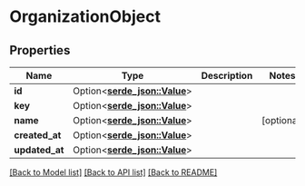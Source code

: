 # OrganizationObject

## Properties

Name | Type | Description | Notes
------------ | ------------- | ------------- | -------------
**id** | Option<[**serde_json::Value**](.md)> |  | 
**key** | Option<[**serde_json::Value**](.md)> |  | 
**name** | Option<[**serde_json::Value**](.md)> |  | [optional]
**created_at** | Option<[**serde_json::Value**](.md)> |  | 
**updated_at** | Option<[**serde_json::Value**](.md)> |  | 

[[Back to Model list]](../README.md#documentation-for-models) [[Back to API list]](../README.md#documentation-for-api-endpoints) [[Back to README]](../README.md)


